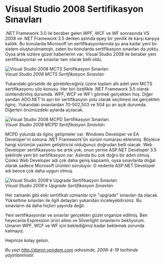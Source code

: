 # Visual Studio 2008 Sertifikasyon Sınavları
.NET Framework 3.0 ile beraber gelen WPF, WCF ve WF sonrasında VS 2008
ve .NET Framework 3.5 derken aslında epey bir yenilik ile karşı karşıya
kaldık. Bu konularda Microsoft'un sertifikasyonlarında şu ana kadar yeni
bir sistem oluşturulmamıştı, zaten bu konularda sertifikasyon sınavları
da yoktu. Oysa artık sizlere güzel haberlerim var; Visual Studio 2008
ile beraber yeni sertifikasyonlar ve sınavlar tam olarak belli oldu.

![Visual Studio 2008 MCTS Sertifikasyon
Sınavları](media/Visual_Studio_2008_Sertifikasyon_Sinavlari/19042008_1.png)\
*Visual Studio 2008 MCTS Sertifikasyon Sınavları*

Yukarıdaki görselde de görebileceğiniz üzere toplam altı adet yeni MCTS
sertifikasyonu söz konusu. Her biri özellikle .NET Framework 3.5 olarak
isimlendirimiş durumda. WPF, WCF ve WF'i görmek gerçekten hoş. Diğer
yandan ADO.NET'in ayrı bir sertifikasyon yolu olarak seçilmesi ise
gerçekten ilginç. Yukarıdaki sınavlardan 70-502,503 ve 504 şu an açık
durumda. Diğerleri önümüzdeki aylarda açılacak.

![Visual Studio 2008 MCPD Sertifikasyon
Sınavları](media/Visual_Studio_2008_Sertifikasyon_Sinavlari/19042008_2.png)\
*Visual Studio 2008 MCPD Sertifikasyon Sınavları*

MCPD yolunda da ilginç gelişmeler var. Windows Developer ve EA
Developer'ın sonuna .NET Framework'ün sürüm numarası eklenmiş. Böylece
hangi sürümün yazılım geliştiricisi olduğunuz doğrudan belli olacak. Web
Developer sertifikasyonu ise artık yok, onun yerine ASP.NET Developer
3.5 şeklinde yeni bir sertifikasyon var. Aslında bu çok doğru bir adım
olmuş. Çünkü Web Developer adı çok daha geniş kapsamlı, oysa sınavlarda
doğal olarak sadece Microsoft ürünleri soruluyor. O nedenle ASP.NET
Developer adı bence çok daha uygun olmuş.

![Visual Studio 2008'e Upgrade Sertifikasyon
Sınavları](media/Visual_Studio_2008_Sertifikasyon_Sinavlari/19042008_3.png)\
*Visual Studio 2008'e Upgrade Sertifikasyon Sınavları*

Her zamanki gibi eski sertifikalı uzmanlar için "upgrade" sınavları da
olacak. Yükseltme sınavları ile ilgili detayları yukarıdan
inceleyebilirsiniz. Bu sınavların da daha hiçbiri yayında değil.

Yeni sertifikasyonlar ve sınavlar gerçekten güzel organize edilmiş. Ben
heyecanla Expression ürün ailesi ve Silverlight sınavlarını bekliyorum.
Umarım WPF, WCF ve WF için beklediğimiz kadar beklemek zorunda kalmayız.

Hepinize kolay gelsin.



*Bu yazi http://daron.yondem.com adresinde, 2008-4-19 tarihinde yayinlanmistir.*
